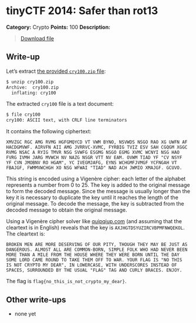 # tinyCTF 2014: Safer than rot13

**Category:** Crypto
**Points:** 100
**Description:**

> [Download file](cry100.zip)

## Write-up

Let’s extract [the provided `cry100.zip` file](cry100.zip):

```bash
$ unzip cry100.zip
Archive:  cry100.zip
  inflating: cry100
```

The extracted `cry100` file is a text document:

```bash
$ file cry100
cry100: ASCII text, with CRLF line terminators
```

It contains the following ciphertext:

```
XMVZGC RGC AMG RVMG HGFGMQYCD VT VWM BYNO, NSVWDS NSGO RAO XG UWFN AF
HACDGMVWF. AIRVFN AII AMG JVRRVC-XVMC, FYRBIG TVIZ ESV SAH CGQGM XGGC
RVMG NSAC A RYIG TMVR NSG SVWFG ESGMG NSGO EGMG XVMC WCNYI NSG HAO
FVRG IVMH JARG MVWCH NV NAZG NSGR VTT NV EAM. OVWM TIAD YF "CV NSYF
YF CVN JMOBNV RO HGAM", YC IVEGMJAFG, EYNS WCHGMFJVMGF YCFNGAH VT
FBAJGF, FWMMVWCHGH XO NSG WFWAI "TIAD" NAD ACH JWMIO XMAJGF. GCUVO.
```

This string is encoded using a Vigenère cipher: each letter of the alphabet represents a number from 0 to 25. The key is added to the original message to form the decoded message. Since the message is usually longer than the key it is necessary to duplicate the key until it reaches the length of the original message. To decode the message, the key is subtracted from the decoded message to obtain the original message.

Using a Vigenère cipher solver like [quipqiup.com](http://quipqiup.com/) (and assuming that the cleartext is in English) reveals that the key is `AXJHGTDSYUZIRCVBPMFNWQEKOL`. The cleartext is:

```
BROKEN MEN ARE MORE DESERVING OF OUR PITY, THOUGH THEY MAY BE JUST AS
DANGEROUS. ALMOST ALL ARE COMMON-BORN, SIMPLE FOLK WHO HAD NEVER BEEN
MORE THAN A MILE FROM THE HOUSE WHERE THEY WERE BORN UNTIL THE DAY
SOME LORD CAME ROUND TO TAKE THEM OFF TO WAR. YOUR FLAG IS "NO THIS
IS NOT CRYPTO MY DEAR", IN LOWERCASE, WITH UNDERSCORES INSTEAD OF
SPACES, SURROUNDED BY THE USUAL "FLAG" TAG AND CURLY BRACES. ENJOY.
```

The flag is `flag{no_this_is_not_crypto_my_dear}`.

## Other write-ups

* none yet
